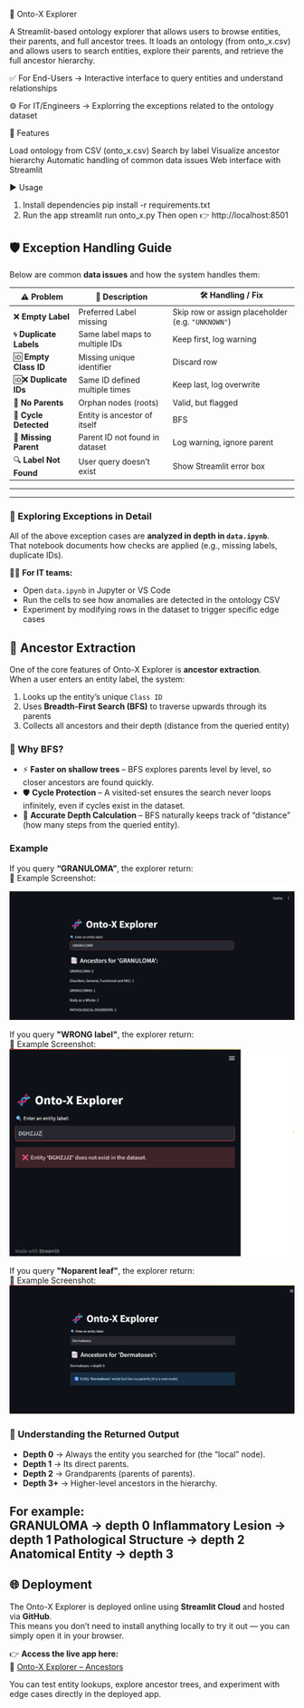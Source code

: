 🧬 Onto-X Explorer

A Streamlit-based ontology explorer that allows users to browse entities, their parents, and full ancestor trees.
It loads an ontology (from onto_x.csv) and allows users to search entities, explore their parents, and retrieve the full ancestor hierarchy.

✅ For End-Users → Interactive interface to query entities and understand relationships

⚙️ For IT/Engineers → Explorring the exceptions related to the ontology dataset

🚀 Features

Load ontology from CSV (onto_x.csv)
Search by label
Visualize ancestor hierarchy
Automatic handling of common data issues
Web interface with Streamlit

▶️ Usage

1. Install dependencies
   pip install -r requirements.txt
2. Run the app
   streamlit run onto_x.py
   Then open 👉 http://localhost:8501

## 🛡️ Exception Handling Guide

Below are common **data issues** and how the system handles them:

| ⚠️ Problem              | 📄 Description                  | 🛠️ Handling / Fix                                 |
| ----------------------- | ------------------------------- | ------------------------------------------------- |
| ❌ **Empty Label**      | Preferred Label missing         | Skip row or assign placeholder (e.g. `"UNKNOWN"`) |
| 🌀 **Duplicate Labels** | Same label maps to multiple IDs | Keep first, log warning                           |
| 🆔 **Empty Class ID**   | Missing unique identifier       | Discard row                                       |
| 🆔❌ **Duplicate IDs**  | Same ID defined multiple times  | Keep last, log overwrite                          |
| 🌱 **No Parents**       | Orphan nodes (roots)            | Valid, but flagged                                |
| 🔄 **Cycle Detected**   | Entity is ancestor of itself    | BFS                        |
| 🔗 **Missing Parent**   | Parent ID not found in dataset  | Log warning, ignore parent                        |
| 🔍 **Label Not Found**  | User query doesn’t exist        | Show Streamlit error box                          |

---

---

### 🔬 Exploring Exceptions in Detail

All of the above exception cases are **analyzed in depth in `data.ipynb`**.  
That notebook documents how checks are applied (e.g., missing labels, duplicate IDs).

👨‍💻 **For IT teams:**

- Open `data.ipynb` in Jupyter or VS Code
- Run the cells to see how anomalies are detected in the ontology CSV
- Experiment by modifying rows in the dataset to trigger specific edge cases

## 🌳 Ancestor Extraction

One of the core features of Onto-X Explorer is **ancestor extraction**.  
When a user enters an entity label, the system:

1. Looks up the entity’s unique `Class ID`
2. Uses **Breadth-First Search (BFS)** to traverse upwards through its parents
3. Collects all ancestors and their depth (distance from the queried entity)

### 🔎 Why BFS?

- ⚡ **Faster on shallow trees** – BFS explores parents level by level, so closer ancestors are found quickly.
- 🛡️ **Cycle Protection** – A visited-set ensures the search never loops infinitely, even if cycles exist in the dataset.
- 🌳 **Accurate Depth Calculation** – BFS naturally keeps track of “distance” (how many steps from the queried entity).

### Example

If you query **“GRANULOMA”**, the explorer return:  
📸 Example Screenshot:  
![Ancestor Extraction Example](./screenshots/ance_exp.png)

If you query **"WRONG label"**, the explorer return:  
📸 Example Screenshot:  
![Ancestor Extraction Example](./screenshots/wrong_label.png)

If you query **"Noparent leaf"**, the explorer return:  
📸 Example Screenshot:  
![Ancestor Extraction Example](./screenshots/orphan.png)

### 📖 Understanding the Returned Output  

- **Depth 0** → Always the entity you searched for (the “local” node).  
- **Depth 1** → Its direct parents.  
- **Depth 2** → Grandparents (parents of parents).  
- **Depth 3+** → Higher-level ancestors in the hierarchy.  

For example:  
GRANULOMA → depth 0
Inflammatory Lesion → depth 1
Pathological Structure → depth 2
Anatomical Entity → depth 3
---

## 🌐 Deployment  

The Onto-X Explorer is deployed online using **Streamlit Cloud** and hosted via **GitHub**.  
This means you don’t need to install anything locally to try it out — you can simply open it in your browser.  

👉 **Access the live app here:**  
🔗 [Onto-X Explorer – Ancestors](https://onto-x-explorer-ancesotors.streamlit.app/)  

You can test entity lookups, explore ancestor trees, and experiment with edge cases directly in the deployed app.  
